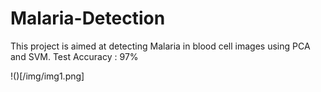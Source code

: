 # Malaria-Detection
This project is aimed at detecting Malaria in blood cell images using PCA and SVM.
Test Accuracy : 97%

!()[/img/img1.png]
